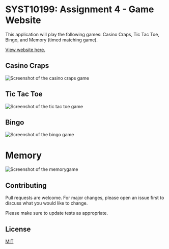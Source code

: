# SYST10199: Assignment 4 - Game Website

This application will play the following games: Casino Craps, 
Tic Tac Toe, Bingo, and Memory (timed matching game).

[View website here.](https://maresmartinez.github.io/games-website/content/craps.html)

## Casino Craps
![Screenshot of the casino craps game](https://i.ibb.co/TtRCGgL/games-website-0.png)

## Tic Tac Toe
![Screenshot of the tic tac toe game](https://i.ibb.co/BcBR2Pj/games-website-1.png)

## Bingo
![Screenshot of the bingo game](https://i.ibb.co/8KnkRnP/games-website-2.png)

# Memory
![Screenshot of the memorygame](https://i.ibb.co/QQyyHHY/games-website-3.png)

## Contributing
Pull requests are welcome. For major changes, please open an issue first to discuss what you would like to change.

Please make sure to update tests as appropriate.

## License
[MIT](https://choosealicense.com/licenses/mit/)
